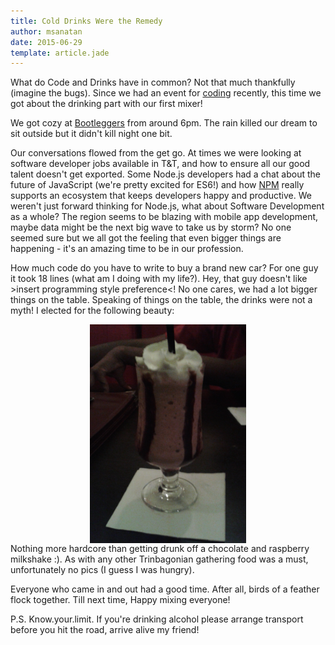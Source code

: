 ```yaml
---
title: Cold Drinks Were the Remedy
author: msanatan
date: 2015-06-29
template: article.jade
---
```


What do Code and Drinks have in common? Not that much thankfully (imagine the bugs). Since we had an event for [coding](/articles/public-coding-roundup.html) recently, this time we got about the drinking part with our first mixer!
<span class="more"></span>

We got cozy at [Bootleggers](https://www.facebook.com/Bootleggerstt) from around 6pm. The rain killed our dream to sit outside but it didn't kill night one bit. 

Our conversations flowed from the get go. At times we were looking at software developer jobs available in T&T, and how to ensure all our good talent doesn't get exported. Some Node.js developers had a chat about the future of JavaScript (we're pretty excited for ES6!) and how [NPM](https://www.npmjs.com/) really supports an ecosystem that keeps developers happy and productive. We weren't just forward thinking for Node.js, what about Software Development as a whole? The region seems to be blazing with mobile app development, maybe data might be the next big wave to take us by storm? No one seemed sure but we all got the feeling that even bigger things are happening - it's an amazing time to be in our profession. 

How much code do you have to write to buy a brand new car? For one guy it took 18 lines (what am I doing with my life?). Hey, that guy doesn't like >insert programming style preference<! No one cares, we had a lot bigger things on the table. Speaking of things on the table, the drinks were not a myth! I elected for the following beauty:

<img src="/images/chocolate-milkshake.jpg" alt="Chocolate and Raspberry Milkshake!" style="width: 250px; height: 350px; display: block; margin: 0 auto;"/>
Nothing more hardcore than getting drunk off a chocolate and raspberry milkshake :). As with any other Trinbagonian gathering food was a must, unfortunately no pics (I guess I was hungry).

Everyone who came in and out had a good time. After all, birds of a feather flock together. Till next time, Happy mixing everyone!

P.S. Know.your.limit. If you're drinking alcohol please arrange transport before you hit the road, arrive alive my friend!